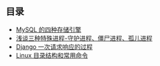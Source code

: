 ## 目录

* [MySQL 的四种存储引擎](MySQL-FourStorageEngines.md)
* [浅谈三种特殊进程-守护进程、僵尸进程、孤儿进程](SpecialProcess.md)
* [Django 一次请求响应的过程](Django-ReauestResponse.md)
* [Linux 目录结构和常用命令](Linux-CatalogCommand.md)
